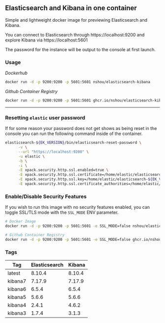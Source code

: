 ## Elasticsearch and Kibana in one container

Simple and lightweight docker image for previewing Elasticsearch and Kibana.

You can connect to Elasticsearch through https://localhost:9200 and explore Kibana via https://localhost:5601

The password for the instance will be output to the console at first launch.

### Usage
*Dockerhub*
```bash
docker run -d -p 9200:9200 -p 5601:5601 nshou/elasticsearch-kibana
```

*Github Container Registry*
```bash
docker run -d -p 9200:9200 -p 5601:5601 ghcr.io/nshou/elasticsearch-kibana
```

---

### Resetting `elastic` user password
If for some reason your password does not get shows as being reset in the console you can run the following command inside of the container.
```bash
elasticsearch-${EK_VERSION}/bin/elasticsearch-reset-password \
      -v \
      --url "https://localhost:9200" \
      -u elastic \
      -b \
      -i \
      -E xpack.security.http.ssl.enabled=true \
      -E xpack.security.http.ssl.certificate=/home/elastic/elasticsearch-${EK_VERSION}/config/certs/instance/instance.crt \
      -E xpack.security.http.ssl.key=/home/elastic/elasticsearch-${EK_VERSION}/config/certs/instance/instance.key \
      -E xpack.security.http.ssl.certificate_authorities=/home/elastic/elasticsearch-${EK_VERSION}/config/certs/ca/ca.crt
```

### Enable/Disable Security Features
If you wish to run this image with no security features enabled, you can toggle SSL/TLS mode with the `SSL_MODE` ENV parameter.
```bash
# Docker Image
docker run -d -p 9200:9200 -p 5601:5601 -e SSL_MODE=false nshou/elasticsearch-kibana

# Github Container Registry
docker run -d -p 9200:9200 -p 5601:5601 -e SSL_MODE=false ghcr.io/nshou/elasticsearch-kibana
```

### Tags

Tag     | Elasticsearch | Kibana
------- | ------------- | ------
latest  | 8.10.4        | 8.10.4
kibana7 | 7.17.9        | 7.17.9
kibana6 | 6.5.4         | 6.5.4
kibana5 | 5.6.6         | 5.6.6
kibana4 | 2.4.1         | 4.6.2
kibana3 | 1.7.4         | 3.1.3
